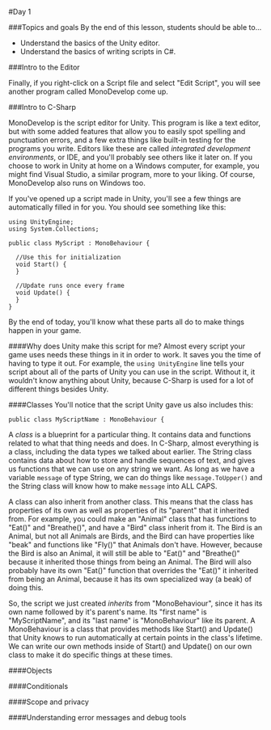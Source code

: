 #Day 1

###Topics and goals
By the end of this lesson, students should be able to...
- Understand the basics of the Unity editor.
- Understand the basics of writing scripts in C#.

###Intro to the Editor

Finally, if you right-click on a Script file and select "Edit Script", you will see another program called MonoDevelop come up.

###Intro to C-Sharp

MonoDevelop is the script editor for Unity. This program is like a text editor, but with some added features that allow you to easily spot spelling and punctuation errors, and a few extra things like built-in testing for the programs you write. Editors like these are called *integrated development environments*, or IDE, and you'll probably see others like it later on. If you choose to work in Unity at home on a Windows computer, for example, you might find Visual Studio, a similar program, more to your liking. Of course, MonoDevelop also runs on Windows too.

If you've opened up a script made in Unity, you'll see a few things are automatically filled in for you. You should see something like this:

```
using UnityEngine;
using System.Collections;

public class MyScript : MonoBehaviour {

  //Use this for initialization
  void Start() {
  }
  
  //Update runs once every frame
  void Update() {
  }
}
```

By the end of today, you'll know what these parts all do to make things happen in your game.

####Why does Unity make this script for me?
Almost every script your game uses needs these things in it in order to work. It saves you the time of having to type it out. For example, the `using UnityEngine` line tells your script about all of the parts of Unity you can use in the script. Without it, it wouldn't know anything about Unity, because C-Sharp is used for a lot of different things besides Unity.

####Classes
You'll notice that the script Unity gave us also includes this:

`public class MyScriptName : MonoBehaviour {`

A _class_ is a blueprint for a particular thing. It contains data and functions related to what that thing needs and does. In C-Sharp, almost everything is a class, including the data types we talked about earlier. The String class contains data about how to store and handle sequences of text, and gives us functions that we can use on any string we want. As long as we have a variable `message` of type String, we can do things like `message.ToUpper()` and the String class will know how to make `message` into ALL CAPS.

A class can also inherit from another class. This means that the class has properties of its own as well as properties of its "parent" that it inherited from. For example, you could make an "Animal" class that has functions to "Eat()" and "Breathe()", and have a "Bird" class inherit from it. The Bird is an Animal, but not all Animals are Birds, and the Bird can have properties like "beak" and functions like "Fly()" that Animals don't have. However, because the Bird is also an Animal, it will still be able to "Eat()" and "Breathe()" because it inherited those things from being an Animal. The Bird will also probably have its own "Eat()" function that overrides the "Eat()" it inherited from being an Animal, because it has its own specialized way (a beak) of doing this.

So, the script we just created _inherits_ from "MonoBehaviour", since it has its own name followed by it's parent's name. Its "first name" is "MyScriptName", and its "last name" is "MonoBehaviour" like its parent. A MonoBehaviour is a class that provides methods like Start() and Update() that Unity knows to run automatically at certain points in the class's lifetime. We can write our own methods inside of Start() and Update() on our own class to make it do specific things at these times.

####Objects

####Conditionals

####Scope and privacy

####Understanding error messages and debug tools
